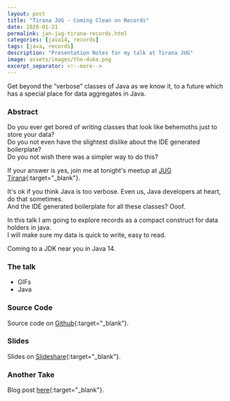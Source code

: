 ```yaml
---
layout: post
title: "Tirana JUG - Coming Clean on Records"
date: 2020-01-21
permalink: jan-jug-tirana-records.html
categories: [java14, records]
tags: [java, records]
description: "Presentation Notes for my talk at Tirana JUG"
image: assets/images/the-duke.png
excerpt_separator: <!--more-->
---
```


Get beyond the “verbose” classes of Java as we know it, to a future which has a special place for data aggregates in Java.

<!--more-->

### Abstract

Do you ever get bored of writing classes that look like behemoths just to store your data?  
Do you not even have the slightest dislike about the IDE generated boilerplate?  
Do you not wish there was a simpler way to do this?

If your answer is yes, join me at tonight's meetup at [JUG Tirana](https://www.meetup.com/Java-User-Group-Tirana/events/267691374/){:target="_blank"}.

It's ok if you think Java is too verbose. Even us, Java developers at heart, do that sometimes.  
And the IDE generated boilerplate for all these classes? Ooof.

In this talk I am going to explore records as a compact construct for data holders in java.  
I will make sure my data is quick to write, easy to read.

Coming to a JDK near you in Java 14.

### The talk

- GIFs
- Java

### Source Code

Source code on [Github](https://github.com/albihasani94/coming-clean-on-records){:target="_blank"}.

### Slides

Slides on [Slideshare](https://www.slideshare.net/AlbinHasani/coming-clean-on-records-at-tirana-jug){:target="_blank"}.

### Another Take

Blog post [here](https://www.albinhasani.net/coming-clean-on-records.html){:target="_blank"}.
